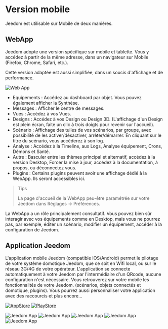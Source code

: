 # Version mobile

Jeedom est utilisable sur Mobile de deux manières.

## WebApp

Jeedom adopte une version spécifique sur mobile et tablette. Vous y accédez à partir de la même adresse, dans un navigateur sur Mobile (Firefox, Chrome, Safari, etc.).

Cette version adaptée est aussi simplifiée, dans un soucis d'affichage et de performance.

![Web App](images/webApp.png)

- Equipements : Accédez au dashboard par objet. Vous pouvez également afficher la Synthèse.
- Messages : Afficher le centre de messages.
- Vues : Accédez à vos Vues.
- Designs : Accédez à vos Design ou Design 3D. (L'affichage d'un Design est plein écran, faite un clic à trois doigts pour revenir sur l'accueil).
- Scénario : Affichage des tuiles de vos scénarios, par groupe, avec possibilité de les activer/désactiver, arrêter/démarrer. En cliquant sur le titre du scénario, vous accéderez à son log.
- Analyse : Accédez à la Timeline, aux Logs, Analyse équipement, Crons, Démons et Santé.
- Autre : Basculer entre les thèmes principal et alternatif, accédez à la version Desktop, Forcer la mise à jour, accédez à la documentation, à propos, ou déconnectez vous.
- Plugins : Certains plugins peuvent avoir une affichage dédié à la WebApp. Ils seront accessibles ici.

> Tips
>
> La page d'accueil de la WebApp peu-être paramétrée sur votre Jeedom dans Réglages → Préférences.

La WebApp a un rôle principalement consultatif. Vous pouvez bien sûr interagir avec vos équipements comme en Desktop, mais vous ne pourrez pas, par exemple, éditer un scénario, modifier un équipement, accéder à la configuration de Jeedom.

## Application Jeedom

L'application mobile Jeedom (compatible IOS/Android) permet le pilotage de votre système domotique Jeedom, que ce soit en Wifi local, ou sur le réseau 3G/4G de votre opérateur. L'application se connecte automatiquement à votre Jeedom par l'intermédiaire d'un QRcode, aucune configuration n'est nécessaire. Vous retrouverez sur votre mobile les fonctionnalités de votre Jeedom. (scénarios, objets connectés et domotique, plugins). Vous pourrez aussi personnaliser votre application avec des raccourcis et plus encore...

[![AppStore](images/appstore.png)](https://itunes.apple.com/fr/app/jeedom/id1010855094?mt=8)	[![PlayStore](images/googleplay.png)](https://play.google.com/store/apps/details?id=fr.jeedom.jeedom&hl=fr)


![Jeedom App](images/screen322x572-1.jpg) ![Jeedom App](images/screen322x572-2.jpg) ![Jeedom App](images/screen322x572-3.jpg) ![Jeedom App](images/screen322x572-4.jpg) ![Jeedom App](images/screen322x572-5.jpg)


